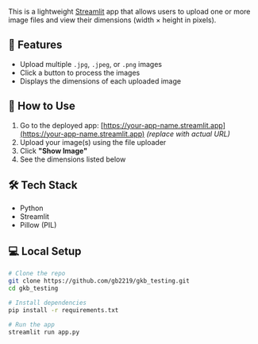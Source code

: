 This is a lightweight [Streamlit](https://streamlit.io) app that allows users to upload one or more image files and view their dimensions (width × height in pixels).

## 🚀 Features

- Upload multiple `.jpg`, `.jpeg`, or `.png` images
- Click a button to process the images
- Displays the dimensions of each uploaded image

## 📂 How to Use

1. Go to the deployed app: [https://your-app-name.streamlit.app](https://your-app-name.streamlit.app) *(replace with actual URL)*
2. Upload your image(s) using the file uploader
3. Click **"Show Image"**
4. See the dimensions listed below

## 🛠 Tech Stack

- Python
- Streamlit
- Pillow (PIL)

## 💻 Local Setup

```bash
# Clone the repo
git clone https://github.com/gb2219/gkb_testing.git
cd gkb_testing

# Install dependencies
pip install -r requirements.txt

# Run the app
streamlit run app.py
